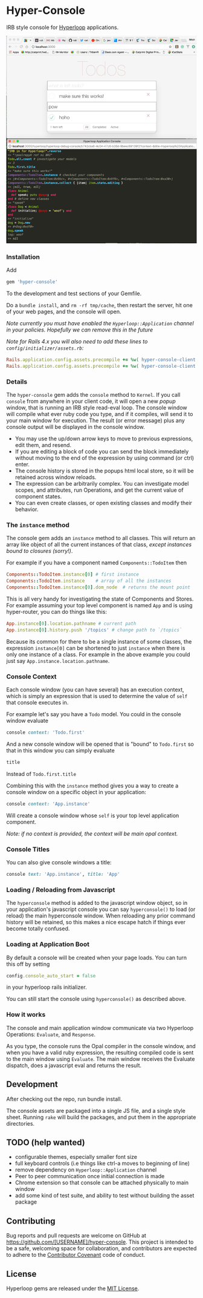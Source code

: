 # Hyper-Console

IRB style console for [Hyperloop](http://ruby-hyperloop.io) applications.

![Screen](screen_shot.png)

### Installation

Add

```ruby
gem 'hyper-console'
```

To the development and test sections of your Gemfile.

Do a `bundle install`, and `rm -rf tmp/cache`, then restart the server, hit one of your web pages, and the console will open.

*Note currently you must have enabled the `Hyperloop::Application` channel in your policies.  Hopefully we can remove this in the future*

*Note for Rails 4.x you will also need to add these lines to `config/initializer/assets.rb`:*

```ruby
Rails.application.config.assets.precompile += %w( hyper-console-client.css )
Rails.application.config.assets.precompile += %w( hyper-console-client.min.js )
```

### Details

The `hyper-console` gem adds the `console` method to `Kernel`.  If you call `console` from anywhere in your client code, it will open a new *popup* window, that is running an IRB style read-eval loop.  The console window will compile what ever ruby code you type, and if it compiles, will send it to your main window for execution.  The result (or error message) plus any console output will be displayed in the console window.

+ You may use the up/down arrow keys to move to previous expressions, edit them, and resend.  
+ If you are editing a block of code you can send the block immediately without moving to the end of the expression by using command (or ctrl) enter.
+ The console history is stored in the popups html local store, so it will be retained across window reloads.
+ The expression can be arbitrarily complex.  You can investigate model scopes, and attributes, run Operations, and get the current value of component states.
+ You can even create classes, or open existing classes and modify their behavior.

### The `instance` method

The console gem adds an `instance` method to all classes.  This will return an array like object of all the current instances of that class, *except instances bound to closures (sorry!)*.  

For example if you have a component named `Components::TodoItem` then

```ruby
Components::TodoItem.instance[0] # first instance
Components::TodoItem.instance    # array of all the instances
Components::TodoItem.instance[0].dom_node  # returns the mount point
```

This is all very handy for investigating the state of Components and Stores.  For example assuming your top level component is named `App` and is using hyper-router, you can do things like this:

```ruby
App.instance[0].location.pathname # current path
App.instance[0].history.push '/topics' # change path to `/topics`
```

Because its common for there to be a single instance of some classes, the expression `instance[0]` can be shortened to just `instance` when there is only one instance of a class.  For example in the above example you could just say `App.instance.location.pathname`.

### Console Context

Each console window (you can have several) has an execution context, which is simply an expression that is used to determine the value of `self` that console executes in.  

For example let's say you have a `Todo` model.  You could in the console window evaluate

```ruby
console context: 'Todo.first'
```

And a new console window will be opened that is "bound" to `Todo.first` so that in this window you can simply evaluate

```ruby
title
```
Instead of `Todo.first.title`

Combining this with the `instance` method gives you a way to create a console window on a specific object in your application:

```ruby
console context: 'App.instance'
```

Will create a console window whose `self` is your top level application component.

*Note: if no context is provided, the context will be main opal context.*

### Console Titles

You can also give console windows a title:

```ruby
console text: 'App.instance', title: 'App'
```

### Loading / Reloading from Javascript

The `hyperconsole` method is added to the javascript window object, so in your application's javascript console you can say `hyperconsole()` to load (or reload) the main hyperconsole window.  When reloading any prior command history will be retained, so this makes a nice escape hatch if things ever become totally confused.

### Loading at Application Boot

By default a console will be created when your page loads.  You can turn this off by setting
```ruby
config.console_auto_start = false
```
in your hyperloop rails initializer.

You can still start the console using `hyperconsole()` as described above.

### How it works

The console and main application window communicate via two Hyperloop Operations: `Evaluate`, and `Response`.  

As you type, the console runs the Opal compiler in the console window, and when you have a valid ruby expression, the resulting compiled code is sent to the main window using `Evaluate`.  The main window receives the Evaluate dispatch, does a javascript eval and returns the result.  

## Development

After checking out the repo, run bundle install.

The console assets are packaged into a single JS file, and a single style sheet.  Running `rake` will build the packages, and put them in the appropriate directories.

## TODO (help wanted)

+ configurable themes, especially smaller font size
+ full keyboard controls (i.e things like ctrl-a moves to beginning of line)
+ remove dependency on `Hyperloop::Application` channel
+ Peer to peer communication once initial connection is made
+ Chrome extension so that console can be attached physically to main window
+ add some kind of test suite, and ability to test without building the asset package

## Contributing

Bug reports and pull requests are welcome on GitHub at https://github.com/[USERNAME]/hyper-console. This project is intended to be a safe, welcoming space for collaboration, and contributors are expected to adhere to the [Contributor Covenant](http://contributor-covenant.org) code of conduct.

## License

Hyperloop gems are released under the [MIT License](http://www.opensource.org/licenses/MIT).
